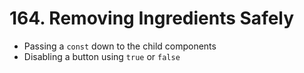 # 164. Removing Ingredients Safely
- Passing a `const` down to the child components
- Disabling a button using `true` or `false`